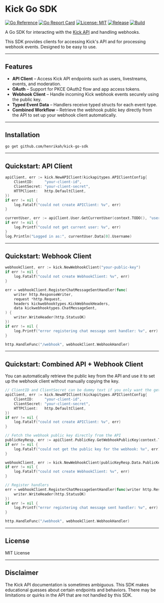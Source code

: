 # Kick Go SDK
[![Go Reference](https://pkg.go.dev/badge/github.com/henrikah/kick-go-sdk.svg)](https://pkg.go.dev/github.com/henrikah/kick-go-sdk)
[![Go Report Card](https://goreportcard.com/badge/github.com/henrikah/kick-go-sdk)](https://goreportcard.com/report/github.com/henrikah/kick-go-sdk)
[![License: MIT](https://img.shields.io/badge/License-MIT-yellow.svg)](LICENSE)
[![Release](https://img.shields.io/github/v/release/henrikah/kick-go-sdk)](https://github.com/henrikah/kick-go-sdk/releases)
[![Build](https://github.com/henrikah/kick-go-sdk/actions/workflows/ci.yml/badge.svg)](https://github.com/henrikah/kick-go-sdk/actions/workflows/ci.yml)

A Go SDK for interacting with the [Kick API](https://docs.kick.com/) and handling webhooks.

This SDK provides clients for accessing Kick's API and for processing webhook events. Designed to be easy to use.

---

## Features

* **API Client** – Access Kick API endpoints such as users, livestreams, events, and moderation.
* **OAuth** – Support for PKCE OAuth2 flow and app access tokens.
* **Webhook Client** – Handle incoming Kick webhook events securely using the public key.
* **Typed Event Data** – Handlers receive typed structs for each event type.
* **Combined Workflow** – Retrieve the webhook public key directly from the API to set up your webhook client automatically.

---

## Installation

```bash
go get github.com/henrikah/kick-go-sdk
```

---

## Quickstart: API Client

```go
apiClient, err := kick.NewAPIClient(kickapitypes.APIClientConfig{
    ClientID:     "your-client-id",
    ClientSecret: "your-client-secret",
    HTTPClient:   http.DefaultClient,
})
if err != nil {
    log.Fatalf("could not create APIClient: %v", err)
}

currentUser, err := apiClient.User.GetCurrentUser(context.TODO(), "user-access-token")
if err != nil {
    log.Printf("could not get current user: %v", err)
}
log.Println("Logged in as:", currentUser.Data[0].Username)
```

---

## Quickstart: Webhook Client

```go
webhookClient, err := kick.NewWebhookClient("your-public-key")
if err != nil {
    log.Fatalf("could not create WebhookClient: %v", err)
}

err = webhookClient.RegisterChatMessageSentHandler(func(
    writer http.ResponseWriter,
    request *http.Request,
    headers kickwebhooktypes.KickWebhookHeaders,
    data kickwebhooktypes.ChatMessageSent,
) {
    writer.WriteHeader(http.StatusOK)
})
if err != nil {
    log.Printf("error registering chat message sent handler: %v", err)
}

http.HandleFunc("/webhook", webhookClient.WebhookHandler)
```

---

## Quickstart: Combined API + Webhook Client

You can automatically retrieve the public key from the API and use it to set up the webhook client without manually copying the key.

```go
// ClientID and ClientSecret can be dummy text if you only want the get the Public Key
apiClient, err := kick.NewAPIClient(kickapitypes.APIClientConfig{
    ClientID:     "your-client-id",
    ClientSecret: "your-client-secret",
    HTTPClient:   http.DefaultClient,
})
if err != nil {
    log.Fatalf("could not create APIClient: %v", err)
}

// Fetch the webhook public key directly from the API
publicKeyResp, err := apiClient.PublicKey.GetWebhookPublicKey(context.TODO())
if err != nil {
    log.Fatalf("could not get the public key for the webhook: %v", err)
}

webhookClient, err := kick.NewWebhookClient(publicKeyResp.Data.PublicKey)
if err != nil {
    log.Fatalf("could not create WebhookClient: %v", err)
}

// Register handlers
err = webhookClient.RegisterChatMessageSentHandler(func(writer http.ResponseWriter, request *http.Request, headers kickwebhooktypes.KickWebhookHeaders, data kickwebhooktypes.ChatMessageSent) {
    writer.WriteHeader(http.StatusOK)
})
if err != nil {
    log.Printf("error registering chat message sent handler: %v", err)
}

http.HandleFunc("/webhook", webhookClient.WebhookHandler)
```

---

## License

MIT License

---

## Disclaimer

The Kick API documentation is sometimes ambiguous. This SDK makes educational guesses about certain endpoints and behaviors. There may be limitations or quirks in the API that are not handled by this SDK.
